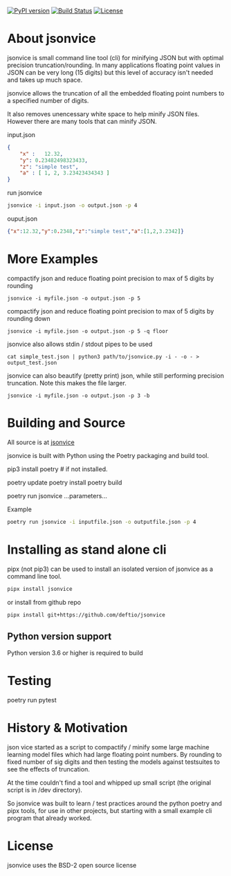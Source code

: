 [![PyPI version](https://badge.fury.io/py/jsonvice.svg)](https://badge.fury.io/py/jsonvice)
[![Build Status](https://travis-ci.org/deftio/jsonvice.svg?branch=master)](https://travis-ci.org/deftio/jsonvice)
[![License](https://img.shields.io/badge/License-BSD%202--Clause-blue.svg)](https://opensource.org/licenses/BSD-2-Clause)


# About jsonvice  

jsonvice is small command line tool (cli) for minifying JSON but with optimal precision truncation/rounding.  In many applications floating point values in JSON can be very long (15 digits) but this level of accuracy isn't needed and takes up much space.

jsonvice allows the truncation of all the embedded floating point numbers to a specified number of digits. 

It also removes unencessary white space to help minify JSON files. However there are many tools that can minify JSON.

input.json
```json
{
    "x" :   12.32,
    "y": 0.23482498323433,
    "z": "simple test",
    "a" : [ 1, 2, 3.23423434343 ]
}
```

run jsonvice
```sh
jsonvice -i input.json -o output.json -p 4
```

ouput.json
```json
{"x":12.32,"y":0.2348,"z":"simple test","a":[1,2,3.2342]}
```


# More Examples

compactify json and reduce floating point precision to max of 5 digits by rounding
```shell
jsonvice -i myfile.json -o output.json -p 5
```

compactify json and reduce floating point precision to max of 5 digits by rounding down
```shell
jsonvice -i myfile.json -o output.json -p 5 -q floor
```

jsonvice also allows stdin / stdout pipes to be used
```shell
cat simple_test.json | python3 path/to/jsonvice.py -i - -o - > output_test.json
```

jsonvice can also beautify (pretty print) json, while still performing precision truncation.  Note this makes the file larger.
```shell
jsonvice -i myfile.json -o output.json -p 3 -b
```


# Building and Source
All source is at [jsonvice](https://github.com/deftio/jsonvice)

jsonvice is built with Python using the Poetry packaging and build tool.

pip3 install poetry  # if not installed.

poetry update
poetry install
poetry build

poetry run jsonvice ...parameters...

Example
```sh
poetry run jsonvice -i inputfile.json -o outputfile.json -p 4
```

# Installing as stand alone cli
pipx (not pip3) can be used to install an isolated version of jsonvice as a command line tool.

```sh
pipx install jsonvice
```

or install from github repo 

```sh
pipx install git+https://github.com/deftio/jsonvice
```

## Python version support
Python version 3.6 or higher is required to build

# Testing
poetry run pytest

# History & Motivation
json vice started as a script to compactify / minify some large machine learning model files which had large floating point numbers.   By rounding to fixed number of sig digits and then testing the models against testsuites to see the effects of truncation.

At the time couldn't find a tool and whipped up small script (the original script is in /dev directory).

So jsonvice was built to learn / test practices around the python poetry and pipx tools, for use in other projects, but starting with a small example cli program that already worked.

# License
jsonvice uses the BSD-2 open source license
